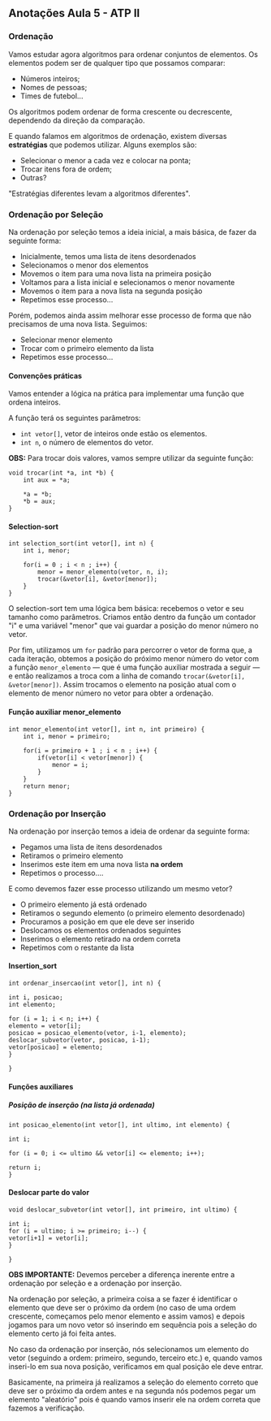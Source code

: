## **Anotações Aula 5 - ATP II**

### **Ordenação**
Vamos estudar agora algoritmos para ordenar conjuntos de elementos. Os elementos podem ser de qualquer tipo que possamos comparar:
- Números inteiros;
- Nomes de pessoas;
- Times de futebol...

Os algoritmos podem ordenar de forma crescente ou decrescente, dependendo da direção da comparação.

E quando falamos em algoritmos de ordenação, existem diversas **estratégias** que podemos utilizar. Alguns exemplos são:
- Selecionar o menor a cada vez e colocar na ponta;
- Trocar itens fora de ordem;
- Outras?

"Estratégias diferentes levam a algoritmos diferentes".

### **Ordenação por Seleção**
Na ordenação por seleção temos a ideia inicial, a mais básica, de fazer da seguinte forma:

- Inicialmente, temos uma lista de itens desordenados
- Selecionamos o menor dos elementos
- Movemos o item para uma nova lista na primeira posição
- Voltamos para a lista inicial e selecionamos o menor novamente
- Movemos o item para a nova lista na segunda posição
- Repetimos esse processo...

Porém, podemos ainda assim melhorar esse processo de forma que não precisamos de uma nova lista. Seguimos:

- Selecionar menor elemento
- Trocar com o primeiro elemento da lista
- Repetimos esse processo...

#### **Convenções práticas**

Vamos entender a lógica na prática para implementar uma função que ordena inteiros.

A função terá os seguintes parâmetros:

- `int vetor[]`, vetor de inteiros onde estão os elementos.
- `int n`, o número de elementos do vetor.

**OBS:** Para trocar dois valores, vamos sempre utilizar da seguinte função:

```
void trocar(int *a, int *b) {
    int aux = *a;

    *a = *b;
    *b = aux;
}
```

#### **Selection-sort**

```
int selection_sort(int vetor[], int n) {
    int i, menor;

    for(i = 0 ; i < n ; i++) {
        menor = menor_elemento(vetor, n, i);
        trocar(&vetor[i], &vetor[menor]);
    }
}
```

O selection-sort tem uma lógica bem básica: recebemos o vetor e seu tamanho como parâmetros. Criamos então dentro da função um contador "i" e uma variável "menor" que vai guardar a posição do menor número no vetor.

Por fim, utilizamos um `for` padrão para percorrer o vetor de forma que, a cada iteração, obtemos a posição do próximo menor número do vetor com a função `menor_elemento` — que é uma função auxiliar mostrada a seguir — e então realizamos a troca com a linha de comando `trocar(&vetor[i], &vetor[menor])`. Assim trocamos o elemento na posição atual com o elemento de menor número no vetor para obter a ordenação.

#### **Função auxiliar menor_elemento**

```
int menor_elemento(int vetor[], int n, int primeiro) {
    int i, menor = primeiro;

    for(i = primeiro + 1 ; i < n ; i++) {
        if(vetor[i] < vetor[menor]) {
            menor = i;
        }
    }
    return menor;
}
```

### **Ordenação por Inserção**
Na ordenação por inserção temos a ideia de ordenar da seguinte forma:

- Pegamos uma lista de itens desordenados
- Retiramos o primeiro elemento
- Inserimos este item em uma nova lista **na ordem**
- Repetimos o processo....

E como devemos fazer esse processo utilizando um mesmo vetor?

- O primeiro elemento já está ordenado
- Retiramos o segundo elemento (o primeiro elemento desordenado)
- Procuramos a posição em que ele deve ser inserido
- Deslocamos os elementos ordenados seguintes
- Inserimos o elemento retirado na ordem correta
- Repetimos com o restante da lista

#### **Insertion_sort**

```
int ordenar_insercao(int vetor[], int n) {

int i, posicao;
int elemento;

for (i = 1; i < n; i++) {
elemento = vetor[i];
posicao = posicao_elemento(vetor, i-1, elemento);
deslocar_subvetor(vetor, posicao, i-1);
vetor[posicao] = elemento;
}

}
```

#### **Funções auxiliares**

##### **Posição de inserção (na lista já ordenada)**

```
int posicao_elemento(int vetor[], int ultimo, int elemento) {

int i;

for (i = 0; i <= ultimo && vetor[i] <= elemento; i++);

return i;
}
```

#### **Deslocar parte do valor**

```
void deslocar_subvetor(int vetor[], int primeiro, int ultimo) {

int i;
for (i = ultimo; i >= primeiro; i--) {
vetor[i+1] = vetor[i];
}

}
```

**OBS IMPORTANTE:** Devemos perceber a diferença inerente entre a ordenação por seleção e a ordenação por inserção.

Na ordenação por seleção, a primeira coisa a se fazer é identificar o elemento que deve ser o próximo da ordem (no caso de uma ordem crescente, começamos pelo menor elemento e assim vamos) e depois jogamos para um novo vetor só inserindo em sequência pois a seleção do elemento certo já foi feita antes.

No caso da ordenação por inserção, nós selecionamos um elemento do vetor (seguindo a ordem: primeiro, segundo, terceiro etc.) e, quando vamos inseri-lo em sua nova posição, verificamos em qual posição ele deve entrar.

Basicamente, na primeira já realizamos a seleção do elemento correto que deve ser o próximo da ordem antes e na segunda nós podemos pegar um elemento "aleatório" pois é quando vamos inserir ele na ordem correta que fazemos a verificação.